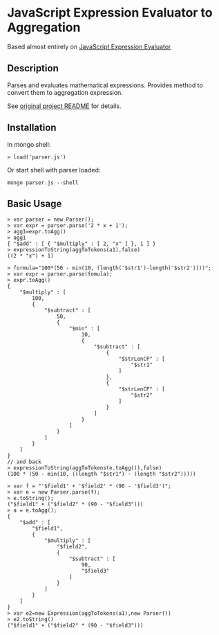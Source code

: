 
JavaScript Expression Evaluator to Aggregation
==============================================

Based almost entirely on [JavaScript Expression Evaluator](https://github.com/silentmatt/expr-eval)

Description
-------------------------------------

Parses and evaluates mathematical expressions. Provides method to convert them to aggregation expression.

See [original project README](https://github.com/silentmatt/expr-eval/blob/master/README.md) for details.

Installation
-------------------------------------

In mongo shell:

    > load('parser.js')

Or start shell with parser loaded:

    mongo parser.js --shell

Basic Usage
-------------------------------------

    > var parser = new Parser();
    > var expr = parser.parse('2 * x + 1');
    > agg1=expr.toAgg()
    > agg1
    { "$add" : [ { "$multiply" : [ 2, "x" ] }, 1 ] }
    > expressionToString(aggToTokens(a1),false)
    ((2 * "x") + 1)

    > formula="100*(50 - min(10, (length('$str1')-length('$str2'))))";
    > var expr = parser.parse(fomula);
    > expr.toAgg()
    {
        "$multiply" : [
            100,
            {
                "$subtract" : [
                    50,
                    {
                        "$min" : [
                            10,
                            {
                                "$subtract" : [
                                    {
                                        "$strLenCP" : [
                                            "$str1"
                                        ]
                                    },
                                    {
                                        "$strLenCP" : [
                                            "$str2"
                                        ]
                                    }
                                ]
                            }
                        ]
                    }
                ]
            }
        ]
    }
    // and back
    > expressionToString(aggToTokens(e.toAgg()),false)
    (100 * (50 - min(10, ((length "$str1") - (length "$str2")))))

    > var f = "'$field1' + '$field2' * (90 - '$field3')";
    > var e = new Parser.parse(f);
    > e.toString();
    ("$field1" + ("$field2" * (90 - "$field3")))
    > a = e.toAgg();
    {
	    "$add" : [
		    "$field1",
		    {
			    "$multiply" : [
				    "$field2",
				    {
					    "$subtract" : [
						    90,
						    "$field3"
					    ]
				    }
			    ]
		    }
	    ]
    }
    > var e2=new Expression(aggToTokens(a1),new Parser())
    > e2.toString()
    ("$field1" + ("$field2" * (90 - "$field3")))


